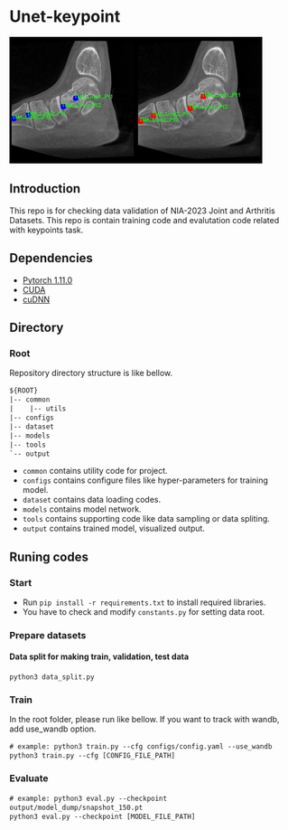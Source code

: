 # Unet-keypoint
![title](assets/title.jpg)

## Introduction
This repo is for checking data validation of NIA-2023 Joint and Arthritis Datasets. This repo is contain training code and evalutation code related with keypoints task.

## Dependencies
* [Pytorch 1.11.0](https://pytorch.org/get-started/previous-versions/)
* [CUDA](https://developer.nvidia.com/cuda-downloads)
* [cuDNN](https://developer.nvidia.com/cudnn)

## Directory
### Root
Repository directory structure is like bellow.
```
${ROOT}
|-- common
|    |-- utils
|-- configs
|-- dataset
|-- models
|-- tools
`-- output
```
* `common` contains utility code for project.
* `configs` contains configure files like hyper-parameters for training model.
* `dataset` contains data loading codes.
* `models` contains model network.
* `tools` contains supporting code like data sampling or data spliting.
* `output` contains trained model, visualized output.

## Runing codes

### Start
* Run `pip install -r requirements.txt` to install required libraries.
* You have to check and modify `constants.py` for setting data root. 

### Prepare datasets
#### Data split for making train, validation, test data
```shell
python3 data_split.py
```

### Train
In the root folder, please run like bellow. If you want to track with wandb, add use_wandb option.
```shell
# example: python3 train.py --cfg configs/config.yaml --use_wandb
python3 train.py --cfg [CONFIG_FILE_PATH]
```

### Evaluate
```shell
# example: python3 eval.py --checkpoint output/model_dump/snapshot_150.pt
python3 eval.py --checkpoint [MODEL_FILE_PATH]
```